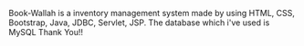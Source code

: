 Book-Wallah is a inventory management system made by using HTML, CSS, Bootstrap, Java, JDBC, Servlet, JSP. The database which i've used is MySQL 
Thank You!!
